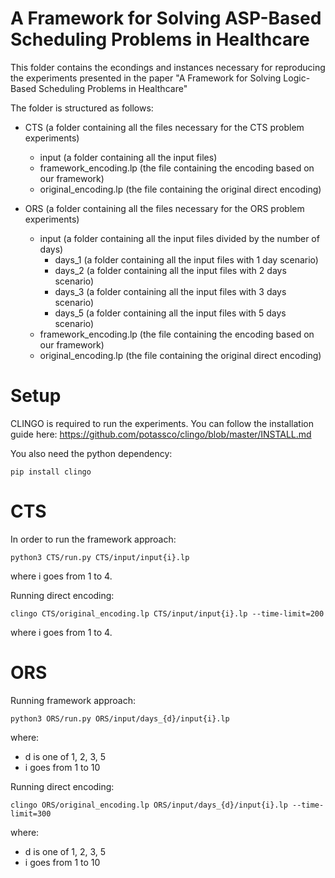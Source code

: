 # A Framework for Solving ASP-Based Scheduling Problems in Healthcare
This folder contains the econdings and instances necessary for reproducing the experiments presented in the paper "A Framework for Solving Logic-Based Scheduling Problems in Healthcare"

The folder is structured as follows:
- CTS (a folder containing all the files necessary for the CTS problem experiments)
    - input (a folder containing all the input files)
    - framework_encoding.lp (the file containing the encoding based on our framework)
    - original_encoding.lp (the file containing the original direct encoding)

- ORS (a folder containing all the files necessary for the ORS problem experiments)
    - input (a folder containing all the input files divided by the number of days)
        - days_1 (a folder containing all the input files with 1 day scenario)
        - days_2 (a folder containing all the input files with 2 days scenario)
        - days_3 (a folder containing all the input files with 3 days scenario)
        - days_5 (a folder containing all the input files with 5 days scenario)
    - framework_encoding.lp (the file containing the encoding based on our framework)
    - original_encoding.lp (the file containing the original direct encoding)

# Setup
CLINGO is required to run the experiments. You can follow the installation guide here:
https://github.com/potassco/clingo/blob/master/INSTALL.md

You also need the python dependency:

```pip install clingo```

# CTS

In order to run the framework approach:
```
python3 CTS/run.py CTS/input/input{i}.lp
```
where i goes from 1 to 4.

Running direct encoding:
```
clingo CTS/original_encoding.lp CTS/input/input{i}.lp --time-limit=200
```
where i goes from 1 to 4.


# ORS
Running framework approach:
```
python3 ORS/run.py ORS/input/days_{d}/input{i}.lp
```
where:
- d is one of 1, 2, 3, 5
- i goes from 1 to 10

Running direct encoding:
```
clingo ORS/original_encoding.lp ORS/input/days_{d}/input{i}.lp --time-limit=300
```
where:
- d is one of 1, 2, 3, 5
- i goes from 1 to 10
